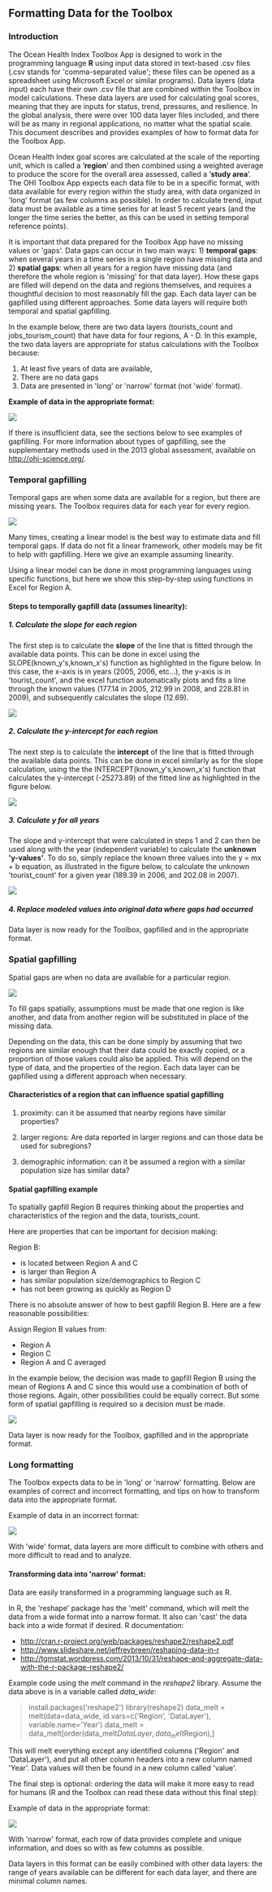 ## Formatting Data for the Toolbox

### Introduction

The Ocean Health Index Toolbox App is designed to work in the programming language **R** using input data stored in text-based .csv files (.csv stands for 'comma-separated value'; these files can be opened as a spreadsheet using Microsoft Excel or similar programs). Data layers (data input) each have their own .csv file that are combined within the Toolbox in model calculations. These data layers are used for calculating goal scores, meaning that they are inputs for status, trend, pressures, and resilience. In the global analysis, there were over 100 data layer files included, and there will be as many in regional applications, no matter what the spatial scale. This document describes and provides examples of how to format data for the Toolbox App.

Ocean Health Index goal scores are calculated at the scale of the reporting unit, which is called a ‘**region**’ and then combined using a weighted average to produce the score for the overall area assessed, called a ‘**study area**’. The OHI Toolbox App expects each data file to be in a specific format, with data available for every region within the study area, with data organized in 'long' format (as few columns as possible). In order to calculate trend, input data must be available as a time series for at least 5 recent years (and the longer the time series the better, as this can be used in setting temporal reference points). 

It is important that data prepared for the Toolbox App have no missing values or 'gaps'. Data gaps can occur in two main ways: 1) **temporal gaps**: when several years in a time series in a single region have missing data and 2) **spatial gaps**: when all years for a region have missing data (and therefore the whole region is 'missing' for that data layer). How these gaps are filled will depend on the data and regions themselves, and requires a thoughtful decision to most reasonably fill the gap. Each data layer can be gapfilled using different approaches. Some data layers will require both temporal and spatial gapfilling.

In the example below, there are two data layers (tourists_count and jobs_tourism_count) that have data for four regions, A - D. In this example, the two data layers are appropriate for status calculations with the Toolbox because:

1. At least five years of data are available, 
2. There are no data gaps
3. Data are presented in 'long' or 'narrow' format (not 'wide' format).

**Example of data in the appropriate format:**

![](./fig/formatting_data_example.png)

If there is insufficient data, see the sections below to see examples of gapfilling. For more information about types of gapfilling, see the supplementary  methods used in the 2013 global assessment, available on http://ohi-science.org/.


### Temporal gapfilling

Temporal gaps are when some data are available for a region, but there are missing years. The Toolbox requires data for each year for every region.

![](./fig/temporal_gaps.png)

Many times, creating a linear model is the best way to estimate data and fill temporal gaps. If data do not fit a linear framework, other models may be fit to help with gapfilling. Here we give an example assuming linearity.

Using a linear model can be done in most programming languages using specific functions, but here we show this step-by-step using functions in Excel for Region A.

#### **Steps to temporally gapfill data (assumes linearity):**

##### 1. Calculate the slope for each region

The first step is to calculate the **slope** of the line that is fitted through the available data points. This can be done in excel using the SLOPE(known_y's,known_x's) function as highlighted in the figure below. In this case, the x-axis is in years (2005, 2006, etc...), the y-axis is in 'tourist_count', and the excel function automatically plots and fits a line through the known values (177.14 in 2005, 212.99 in 2008, and 228.81 in 2009), and subsequently calculates the slope (12.69).

![](./fig/filling_temporal_gaps_slope.png)

##### 2. Calculate the y-intercept for each region

The next step is to calculate the **intercept** of the line that is fitted through the available data points. This can be done in excel similarly as for the slope calculation, using the the INTERCEPT(known_y's,known_x's) function that calculates the y-intercept (-25273.89) of the fitted line as highlighted in the figure below.

![](./fig/filling_temporal_gaps_intercept.png)

##### 3. Calculate y for all years

The slope and y-intercept that were calculated in steps 1 and 2 can then be used along with the year (independent variable) to calculate the **unknown 'y-values'**. To do so, simply replace the known three values into the y = mx + b equation, as illustrated in the figure below, to calculate the unknown 'tourist_count' for a given year (189.39 in 2006, and 202.08 in 2007).

![](./fig/filling_temporal_gaps_value.png)

##### 4. Replace modeled values into original data where gaps had occurred


Data layer is now ready for the Toolbox, gapfilled and in the appropriate format.


### Spatial gapfilling

Spatial gaps are when no data are available for a particular region.

![](./fig/gapfilling_spatial.png)

To fill gaps spatially, assumptions must be made that one region is like another, and data from another region will be substituted in place of the missing data. 

Depending on the data, this can be done simply by assuming that two regions are similar enough that their data could be exactly copied, or a proportion of those values could also be applied. This will depend on the type of data, and the properties of the region. Each data layer can be gapfilled using a different approach when necessary.

#### Characteristics of a region that can influence spatial gapfilling

1. proximity: can it be assumed that nearby regions have similar properties? 

2. larger regions: Are data reported in larger regions and can those data be used for subregions?

3. demographic information: can it be assumed a region with a similar population size has similar data? 


#### Spatial gapfilling example

To spatially gapfill Region B requires thinking about the properties and characteristics of the region and the data, tourists_count. 

Here are properties that can be important for decision making:

Region B:
- is located between Region A and C
- is larger than Region A
- has similar population size/demographics to Region C
- has not been growing as quickly as Region D

There is no absolute answer of how to best gapfill Region B. Here are a few reasonable possibilities:

Assign Region B values from:
- Region A
- Region C
- Region A and C averaged 

In the example below, the decision was made to gapfill Region B using the mean of Regions A and C since this would use a combination of both of those regions. Again, other possibilities could be equally correct. But some form of spatial gapfilling is required so a decision must be made.

![](./fig/gapfilling_spatial_example.png)

Data layer is now ready for the Toolbox,  gapfilled and in the appropriate format.

### Long formatting

The Toolbox expects data to be in 'long' or 'narrow' formatting. Below are examples of correct and incorrect formatting, and tips on how to transform data into the appropriate format.

Example of data in an incorrect format:

![](./fig/formatting_long_example.png)

With 'wide' format, data layers are more difficult to combine with others and more difficult to read and to analyze.

#### Transforming data into 'narrow' format:

Data are easily transformed in a programming language such as R. 

In R, the 'reshape' package has the 'melt' command, which will melt the data from a wide format into a narrow format. It also can 'cast' the data back into a wide format if desired. R documentation: 
- http://cran.r-project.org/web/packages/reshape2/reshape2.pdf
- http://www.slideshare.net/jeffreybreen/reshaping-data-in-r
- http://tgmstat.wordpress.com/2013/10/31/reshape-and-aggregate-data-with-the-r-package-reshape2/

Example code using the *melt* command in the *reshape2* library. Assume the data above is in a variable called *data_wide*:

> install.packages('reshape2')
> library(reshape2)
> data_melt = melt(data=data_wide, id.vars=c('Region', 'DataLayer'), variable.name='Year')
> data_melt = data_melt[order(data_melt$DataLayer, data_melt$Region),]

This will melt everything except any identified columns ('Region' and 'DataLayer'), and put all other column headers into a new column named 'Year'. Data values will then be found in a new column called 'value'. 

The final step is optional: ordering the data will make it more easy to read for humans (R and the Toolbox can read these data without this final step):

Example of data in the appropriate format: 

![](./fig/formatting_long_example_2.png)

With 'narrow' format, each row of data provides complete and unique information, and does so with as few columns as possible.

Data layers in this format can be easily combined with other data layers: the range of years available can be different for each data layer, and there are minimal column names.
